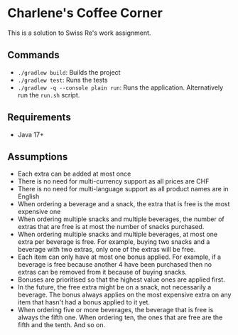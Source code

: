 # Charlene's Coffee Corner

This is a solution to Swiss Re's work assignment.

## Commands
 - `./gradlew build`: Builds the project
 - `./gradlew test`: Runs the tests
 - `./gradlew -q --console plain run`: Runs the application. Alternatively run the `run.sh` script.
 
## Requirements
 - Java 17+

## Assumptions
 - Each extra can be added at most once
 - There is no need for multi-currency support as all prices are CHF
 - There is no need for multi-language support as all product names are in English
 - When ordering a beverage and a snack, the extra that is free is the most expensive one
 - When ordering multiple snacks and multiple beverages, the number of extras that are free is at most the number of snacks purchased.
 - When ordering multiple snacks and multiple beverages, at most one extra per beverage is free. For example, buying two snacks and a beverage with two extras, only one of the extras will be free.
 - Each item can only have at most one bonus applied. For example, if a beverage is free because another 4 have been purchased then no extras can be removed from it because of buying snacks.
 - Bonuses are prioritised so that the highest value ones are applied first.
 - In the future, the free extra might be on a snack, not necessarily a beverage. The bonus always applies on the most expensive extra on any item that hasn't had a bonus applied to it yet.
 - When ordering five or more beverages, the beverage that is free is always the fifth one. When ordering ten, the ones that are free are the fifth and the tenth. And so on.
